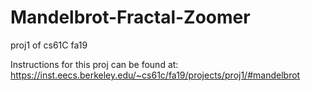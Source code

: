 # Mandelbrot-Fractal-Zoomer
proj1 of cs61C fa19

Instructions for this proj can be found at: https://inst.eecs.berkeley.edu/~cs61c/fa19/projects/proj1/#mandelbrot
